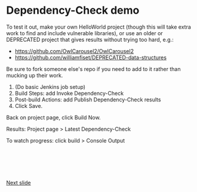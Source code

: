 # Dependency-Check demo

To test it out, make your own HelloWorld project (though this will take extra work to find and include vulnerable libraries), or use an older or DEPRECATED project that gives results without trying too hard, e.g.:
* https://github.com/OwlCarousel2/OwlCarousel2
* https://github.com/williamfiset/DEPRECATED-data-structures

Be sure to fork someone else's repo if you need to add to it rather than mucking up their work.

1. (Do basic Jenkins job setup)
2. Build Steps: add Invoke Dependency-Check
3. Post-build Actions: add Publish Dependency-Check results
4. Click Save.

Back on project page, click Build Now.

Results: Project page > Latest Dependency-Check 

To watch progress: click build > Console Output

<br /><br /><br /><br />

[Next slide](sast.md)
